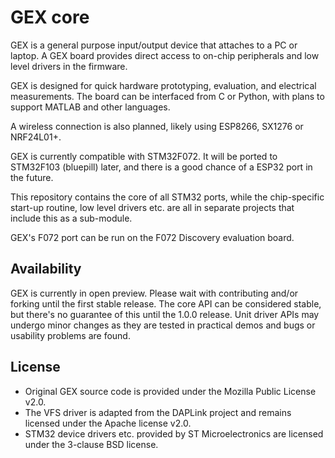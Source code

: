 GEX core
========

GEX is a general purpose input/output device that attaches to a PC or laptop.
A GEX board provides direct access to on-chip peripherals and low level drivers in the firmware.

GEX is designed for quick hardware prototyping, evaluation, and electrical measurements. 
The board can be interfaced from C or Python, with plans to support MATLAB and other languages.

A wireless connection is also planned, likely using ESP8266, SX1276 or NRF24L01+.

GEX is currently compatible with STM32F072. It will be ported to STM32F103 (bluepill) later,
and there is a good chance of a ESP32 port in the future.

This repository contains the core of all STM32 ports, while the chip-specific start-up routine, 
low level drivers etc. are all in separate projects that include this as a sub-module.

GEX's F072 port can be run on the F072 Discovery evaluation board.

Availability
------------

GEX is currently in open preview. Please wait with contributing and/or forking until the first stable release.
The core API can be considered stable, but there's no guarantee of this until the 1.0.0 release. Unit driver APIs
may undergo minor changes as they are tested in practical demos and bugs or usability problems are found.

License
-------

- Original GEX source code is provided under the Mozilla Public License v2.0.
- The VFS driver is adapted from the DAPLink project and remains licensed under the Apache license v2.0.
- STM32 device drivers etc. provided by ST Microelectronics are licensed under the 3-clause BSD license.
